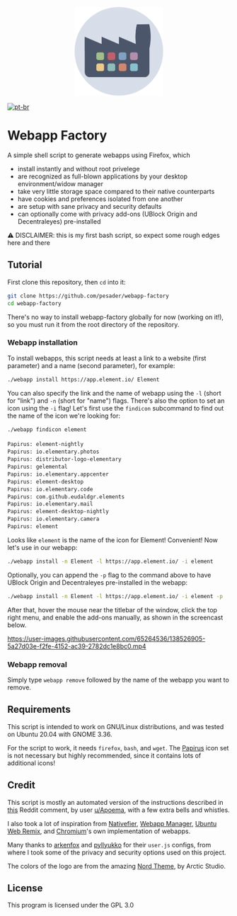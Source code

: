 <p align="center">
    <img src="./assets/logo.png" alt="logo" width="200"/>
</p>

[![pt-br](https://img.shields.io/badge/LEIAME-PT--BR-pink.svg)](https://github.com/pesader/webapp-factory/blob/master/README.ptbr.md)

# Webapp Factory

A simple shell script to generate webapps using Firefox, which

- install instantly and without root privelege
- are recognized as full-blown applications by your desktop environment/widow manager
- take very little storage space compared to their native counterparts
- have cookies and preferences isolated from one another
- are setup with sane privacy and security defaults
- can optionally come with privacy add-ons (UBlock Origin and Decentraleyes) pre-installed

⚠ DISCLAIMER: this is my first bash script, so expect some rough edges here and there

## Tutorial

First clone this repository, then `cd` into it:

```bash
git clone https://github.com/pesader/webapp-factory
cd webapp-factory
```

There's no way to install webapp-factory globally for now (working on it!), so you must run it from the root directory of the repository.

### Webapp installation

To install webapps, this script needs at least a link to a website (first parameter) and a name (second parameter), for example:

```bash
./webapp install https://app.element.io/ Element
```

You can also specify the link and the name of webapp using the `-l` (short for "link") and `-n` (short for "name") flags. There's also the option to set an icon using the `-i` flag! Let's first use the `findicon` subcommand to find out the name of the icon we're looking for:

```bash
./webapp findicon element

Papirus: element-nightly
Papirus: io.elementary.photos
Papirus: distributor-logo-elementary
Papirus: gelemental
Papirus: io.elementary.appcenter
Papirus: element-desktop
Papirus: io.elementary.code
Papirus: com.github.eudaldgr.elements
Papirus: io.elementary.mail
Papirus: element-desktop-nightly
Papirus: io.elementary.camera
Papirus: element
```

Looks like `element` is the name of the icon for Element! Convenient!
Now let's use in our webapp:

```bash
./webapp install -n Element -l https://app.element.io/ -i element
```

Optionally, you can append the `-p` flag to the command above to have UBlock Origin and Decentraleyes pre-installed in the webapp:

```bash
./webapp install -n Element -l https://app.element.io/ -i element -p
```

After that, hover the mouse near the titlebar of the window, click the top right menu, and enable the add-ons manually, as shown in the screencast below.

https://user-images.githubusercontent.com/65264536/138526905-5a27d03e-f2fe-4152-ac39-2782dc1e8bc0.mp4

### Webapp removal

Simply type ```webapp remove``` followed by the name of the webapp you want to remove.

## Requirements

This script is intended to work on GNU/Linux distributions, and was tested on Ubuntu 20.04 with GNOME 3.36.

For the script to work, it needs `firefox`, `bash`, and `wget`. The [Papirus](https://github.com/PapirusDevelopmentTeam/papirus-icon-theme/) icon set is not necessary but highly recommended, since it contains lots of additional icons!

## Credit

This script is mostly an automated version of the instructions described in [this](https://www.reddit.com/r/firefox/comments/li2lqg/comment/gn2sltw/) Reddit comment, by user [u/Apoema](https://www.reddit.com/user/Apoema/), with a few extra bells and whistles.

I also took a lot of inspiration from [Nativefier](https://github.com/nativefier/nativefier), [Webapp Manager](https://github.com/linuxmint/webapp-manager), [Ubuntu Web Remix](https://github.com/Ubuntu-Web/wadk), and [Chromium](https://www.chromium.org/)'s own implementation of webapps.

Many thanks to [arkenfox](https://github.com/arkenfox) and [pyllyukko](https://github.com/pyllyukko) for their `user.js` configs, from where I took some of the privacy and security options used on this project.

The colors of the logo are from the amazing [Nord Theme](https://www.nordtheme.com), by Arctic Studio.

## License

This program is licensed under the GPL 3.0
